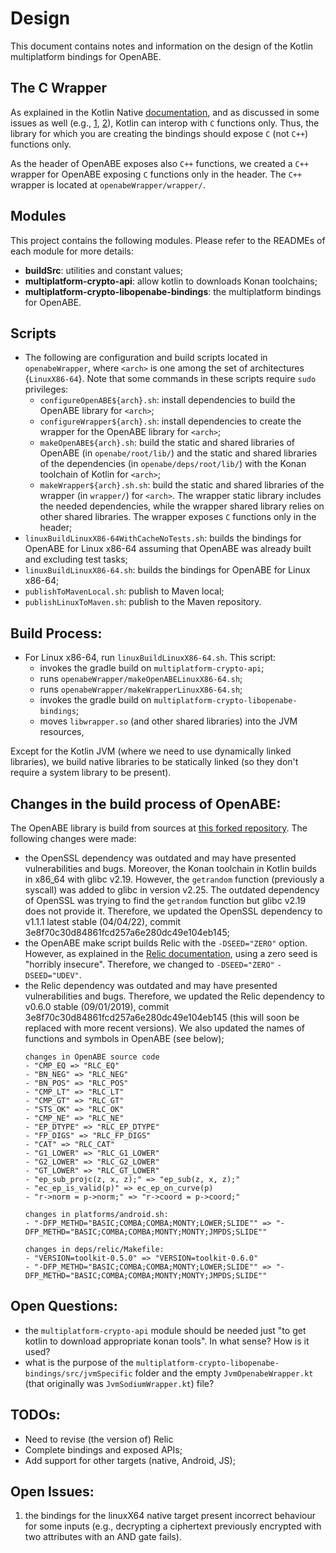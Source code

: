 # Design

This document contains notes and information on the design of the Kotlin multiplatform bindings for OpenABE.


## The C Wrapper

As explained in the Kotlin Native [documentation](https://kotlinlang.org/docs/native-overview.html#interoperability), and as discussed in some issues as well (e.g., [1](https://discuss.kotlinlang.org/t/cinterop-with-c/18810), [2](https://youtrack.jetbrains.com/issue/KT-39144)), Kotlin can interop with `C` functions only. Thus, the library for which you are creating the bindings should expose `C` (not `C++`) functions only. 

As the header of OpenABE exposes also `C++` functions, we created a `C++` wrapper for OpenABE exposing `C` functions only in the header. The `C++` wrapper is located at `openabeWrapper/wrapper/`.


## Modules
This project contains the following modules. Please refer to the READMEs of each module for more details:
* **buildSrc**: utilities and constant values;
* **multiplatform-crypto-api**: allow kotlin to downloads Konan toolchains;
* **multiplatform-crypto-libopenabe-bindings**: the multiplatform bindings for OpenABE.


## Scripts
* The following are configuration and build scripts located in `openabeWrapper`, where `<arch>` is one among the set of architectures {`LinuxX86-64`}. Note that some commands in these scripts require `sudo` privileges:
  * `configureOpenABE${arch}.sh`: install dependencies to build the OpenABE library for `<arch>`;
  * `configureWrapper${arch}.sh`: install dependencies to create the wrapper for the OpenABE library for `<arch>`;
  * `makeOpenABE${arch}.sh`: build the static and shared libraries of OpenABE (in `openabe/root/lib/`) and the static and shared libraries of the dependencies (in `openabe/deps/root/lib/`) with the Konan toolchain of Kotlin for `<arch>`;
  * `makeWrapper${arch}.sh.sh`: build the static and shared libraries of the wrapper (in `wrapper/`) for `<arch>`. The wrapper static library includes the needed dependencies, while the wrapper shared library relies on other shared libraries. The wrapper exposes `C` functions only in the header;
* `linuxBuildLinuxX86-64WithCacheNoTests.sh`: builds the bindings for OpenABE for Linux x86-64 assuming that OpenABE was already built and excluding test tasks;
* `linuxBuildLinuxX86-64.sh`: builds the bindings for OpenABE for Linux x86-64;
* `publishToMavenLocal.sh`: publish to Maven local;
* `publishLinuxToMaven.sh`: publish to the Maven repository.


## Build Process:
* For Linux x86-64, run `linuxBuildLinuxX86-64.sh`. This script: 
  * invokes the gradle build on `multiplatform-crypto-api`;
  * runs `openabeWrapper/makeOpenABELinuxX86-64.sh`;
  * runs `openabeWrapper/makeWrapperLinuxX86-64.sh`;
  * invokes the gradle build on `multiplatform-crypto-libopenabe-bindings`;
  * moves `libwrapper.so` (and other shared libraries) into the JVM resources,

Except for the Kotlin JVM (where we need to use dynamically linked libraries), we build native libraries to be statically linked (so they don't require a system library to be present).


## Changes in the build process of OpenABE:
The OpenABE library is build from sources at [this forked repository](https://github.com/StefanoBerlato/openabe).  The following changes were made: 
* the OpenSSL dependency was outdated and may have presented vulnerabilities and bugs. Moreover, the Konan toolchain in Kotlin builds in x86_64 with glibc v2.19. However, the `getrandom` function (previously a syscall) was added to glibc in version v2.25. The outdated dependency of OpenSSL was trying to find the `getrandom` function but glibc v2.19 does not provide it. Therefore, we updated the OpenSSL dependency to v1.1.1 latest stable (04/04/22), commit 3e8f70c30d84861fcd257a6e280dc49e104eb145;
* the OpenABE make script builds Relic with the `-DSEED="ZERO"` option. However, as explained in the [Relic documentation](https://github.com/relic-toolkit/relic/blob/83de89f714202f9b227a2138e4fe784ee6e202f5/cmake/rand.cmake), using a zero seed is "horribly insecure". Therefore, we changed to `-DSEED="ZERO"` `-DSEED="UDEV"`.
* the Relic dependency was outdated and may have presented vulnerabilities and bugs. Therefore, we updated the Relic dependency to v0.6.0 stable (09/01/2019), commit 3e8f70c30d84861fcd257a6e280dc49e104eb145 (this will soon be replaced with more recent versions). We also updated the names of functions and symbols in OpenABE (see below);
  ```
  changes in OpenABE source code
  - "CMP_EQ => "RLC_EQ"
  - "BN_NEG" => "RLC_NEG"
  - "BN_POS" => "RLC_POS"
  - "CMP_LT" => "RLC_LT"
  - "CMP_GT" => "RLC_GT"
  - "STS_OK" => "RLC_OK"
  - "CMP_NE" => "RLC_NE"
  - "EP_DTYPE" => "RLC_EP_DTYPE"
  - "FP_DIGS" => "RLC_FP_DIGS"
  - "CAT" => "RLC_CAT"
  - "G1_LOWER" => "RLC_G1_LOWER"
  - "G2_LOWER" => "RLC_G2_LOWER"
  - "GT_LOWER" => "RLC_GT_LOWER"
  - "ep_sub_projc(z, x, z);" => "ep_sub(z, x, z);"
  - "ec_ep_is_valid(p)" => ec_ep_on_curve(p)
  - "r->norm = p->norm;" => "r->coord = p->coord;"
  
  changes in platforms/android.sh:
  - "-DFP_METHD="BASIC;COMBA;COMBA;MONTY;LOWER;SLIDE"" => "-DFP_METHD="BASIC;COMBA;COMBA;MONTY;MONTY;JMPDS;SLIDE""
  
  changes in deps/relic/Makefile:
  - "VERSION=toolkit-0.5.0" => "VERSION=toolkit-0.6.0"
  - "-DFP_METHD="BASIC;COMBA;COMBA;MONTY;LOWER;SLIDE"" => "-DFP_METHD="BASIC;COMBA;COMBA;MONTY;MONTY;JMPDS;SLIDE""
  ```


## Open Questions:
* the `multiplatform-crypto-api` module should be needed just "to get kotlin to download appropriate konan tools". In what sense? How is it used?
* what is the purpose of the `multiplatform-crypto-libopenabe-bindings/src/jvmSpecific` folder and the empty `JvmOpenabeWrapper.kt` (that originally was `JvmSodiumWrapper.kt`) file?


## TODOs:
* Need to revise (the version of) Relic
* Complete bindings and exposed APIs;
* Add support for other targets (native, Android, JS);


## Open Issues:
1. the bindings for the linuxX64 native target present incorrect behaviour for some inputs (e.g., decrypting a ciphertext previously encrypted with two attributes with an AND gate fails).